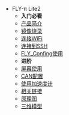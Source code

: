 * FLY-π Lite2
  * **入门必看**
  * [产品简介](/board/fly_pi_lite2/README.md)
  * [镜像烧录](/board/fly_pi_lite2/flash.md)
  * [连接WiFi](/board/fly_pi_lite2/to_wifi.md)
  * [连接到SSH](/board/fly_pi_lite2/to_ssh.md)
  * [FLY_Confing使用](/board/fly_pi_lite2/config.md)
  * **进阶**
  * [屏幕使用](/board/fly_pi_lite2/screen.md)
  * [CAN配置](/board/fly_pi_lite2/can.md)
  * [使用加速度计](/board/fly_pi_lite2/accelerator.md)
  * [相关链接](/board/fly_pi_lite2/link.md)
  * [原理图](/board/fly_pi_lite2/schematic.md)
  * [三维模型](/board/fly_pi_lite2/3dmodel.md)
